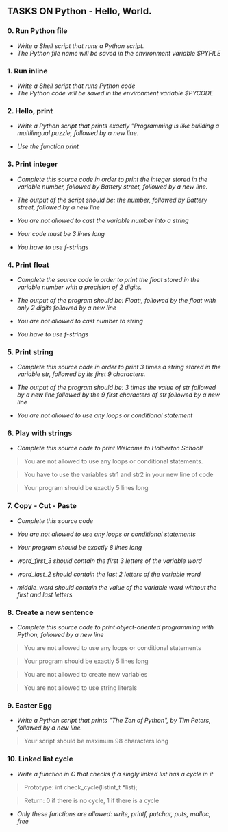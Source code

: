 ## TASKS ON Python - Hello, World.

### 0. Run Python file

* *Write a Shell script that runs a Python script.*
* *The Python file name will be saved in the environment variable $PYFILE*

### 1. Run inline

* *Write a Shell script that runs Python code*
* *The Python code will be saved in the environment variable $PYCODE* 

### 2. Hello, print

* *Write a Python script that prints exactly "Programming is like building a multilingual puzzle, followed by a new line.*

* *Use the function print*

### 3. Print integer

* *Complete this source code in order to print the integer stored in the variable number, followed by Battery street, followed by a new line.*

* *The output of the script should be:
the number, followed by Battery street,
followed by a new line*

* *You are not allowed to cast the variable number into a string*

* *Your code must be 3 lines long*

* *You have to use f-strings*

### 4. Print float

* *Complete the source code in order to print the float stored in the variable number with a precision of 2 digits.*

* *The output of the program should be:
Float:, followed by the float with only 2 digits
followed by a new line*

* *You are not allowed to cast number to string*

* *You have to use f-strings*

### 5. Print string

* *Complete this source code in order to print 3 times a string stored in the variable str, followed by its first 9 characters.*

* *The output of the program should be:
3 times the value of str
followed by a new line
followed by the 9 first characters of str
followed by a new line*

* *You are not allowed to use any loops or conditional statement*

### 6. Play with strings

* *Complete this source code to print Welcome to Holberton School!*

> You are not allowed to use any loops or conditional statements.

> You have to use the variables str1 and str2 in your new line of code

> Your program should be exactly 5 lines long

### 7. Copy - Cut - Paste

* *Complete this source code*

* *You are not allowed to use any loops or conditional statements*

* *Your program should be exactly 8 lines long*

* *word_first_3 should contain the first 3 letters of the variable word*

* *word_last_2 should contain the last 2 letters of the variable word*

* *middle_word should contain the value of the variable word without the first and last letters*

### 8. Create a new sentence

* *Complete this source code to print object-oriented programming with Python, followed by a new line*

> You are not allowed to use any loops or conditional statements

> Your program should be exactly 5 lines long

> You are not allowed to create new variables

> You are not allowed to use string literals

### 9. Easter Egg

* *Write a Python script that prints "The Zen of Python", by Tim Peters, followed by a new line.*

> Your script should be maximum 98 characters long

### 10. Linked list cycle

* *Write a function in C that checks if a singly linked list has a cycle in it*

> Prototype: int check_cycle(listint_t *list);

> Return: 0 if there is no cycle, 1 if there is a cycle

* *Only these functions are allowed: write, printf, putchar, puts, malloc, free*
